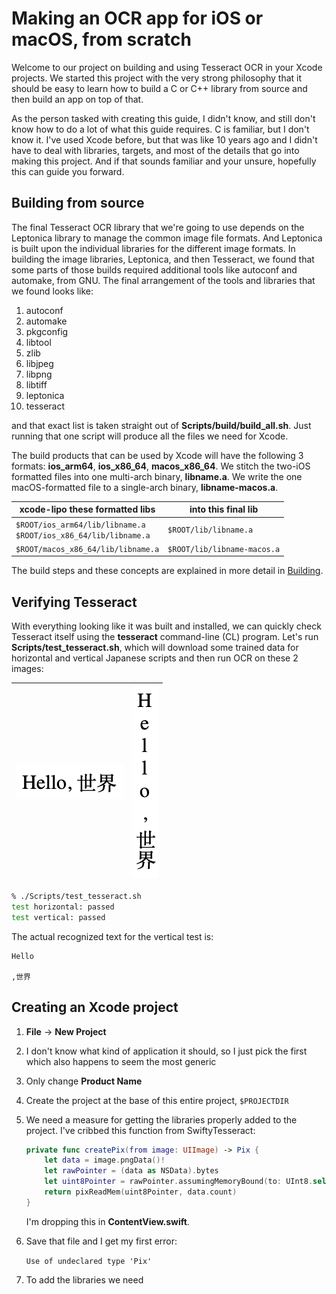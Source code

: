 # Making an OCR app for iOS or macOS, from scratch

Welcome to our project on building and using Tesseract OCR in your Xcode projects.  We started this project with the very strong philosophy that it should be easy to learn how to build a C or C++ library from source and then build an app on top of that.

As the person tasked with creating this guide, I didn't know, and still don't know how to do a lot of what this guide requires.  C is familiar, but I don't know it.  I've used Xcode before, but that was like 10 years ago and I didn't have to deal with libraries, targets, and most of the details that go into making this project.  And if that sounds familiar and your unsure, hopefully this can guide you forward.

## Building from source

The final Tesseract OCR library that we're going to use depends on the Leptonica library to manage the common image file formats.  And Leptonica is built upon the individual libraries for the different image formats.  In building the image libraries, Leptonica, and then Tesseract, we found that some parts of those builds required additional tools like autoconf and automake, from GNU.  The final arrangement of the tools and libraries that we found looks like:

1. autoconf
1. automake
1. pkgconfig
1. libtool
1. zlib
1. libjpeg
1. libpng
1. libtiff
1. leptonica
1. tesseract

and that exact list is taken straight out of **Scripts/build/build_all.sh**.  Just running that one script will produce all the files we need for Xcode.

The build products that can be used by Xcode will have the following 3 formats: **ios_arm64**, **ios_x86_64**, **macos_x86_64**.  We stitch the two-iOS formatted files into one multi-arch binary, **libname.a**. We write the one macOS-formatted file to a single-arch binary, **libname-macos.a**.

| xcode-lipo these formatted libs                                        | into this final lib            |
|--------------------------------------------------------------------|---------------------------|
| `$ROOT/ios_arm64/lib/libname.a` <br/> `$ROOT/ios_x86_64/lib/libname.a` | `$ROOT/lib/libname.a`       |
| `$ROOT/macos_x86_64/lib/libname.a`                                   | `$ROOT/lib/libname-macos.a` |

The build steps and these concepts are explained in more detail in [Building](Scripts/README.md#Building).

## Verifying Tesseract

With everything looking like it was built and installed, we can quickly check Tesseract itself using the **tesseract** command-line (CL) program.  Let's run **Scripts/test_tesseract.sh**, which will download some trained data for horizontal and vertical Japanese scripts and then run OCR on these 2 images:

| ![hello horizontal](Notes/static/test_hello_hori.png) | ![hello vertical](Notes/static/test_hello_vert.png) |
|-------------------------------------------------------|-----------------------------------------------------|

```zsh
% ./Scripts/test_tesseract.sh
test horizontal: passed
test vertical: passed
```

The actual recognized text for the vertical test is:

```none
Hello

,世界

```

## Creating an Xcode project

1. **File** &rarr; **New Project**
1. I don't know what kind of application it should, so I just pick the first which also happens to seem the most generic
1. Only change **Product Name**
1. Create the project at the base of this entire project, `$PROJECTDIR`
1. We need a measure for getting the libraries properly added to the project.  I've cribbed this function from SwiftyTesseract:

    ```swift
    private func createPix(from image: UIImage) -> Pix {
        let data = image.pngData()!
        let rawPointer = (data as NSData).bytes
        let uint8Pointer = rawPointer.assumingMemoryBound(to: UInt8.self)
        return pixReadMem(uint8Pointer, data.count)
    }
    ```

    I'm dropping this in **ContentView.swift**.
1. Save that file and I get my first error:

    ```Use of undeclared type 'Pix'```

1. To add the libraries we need 